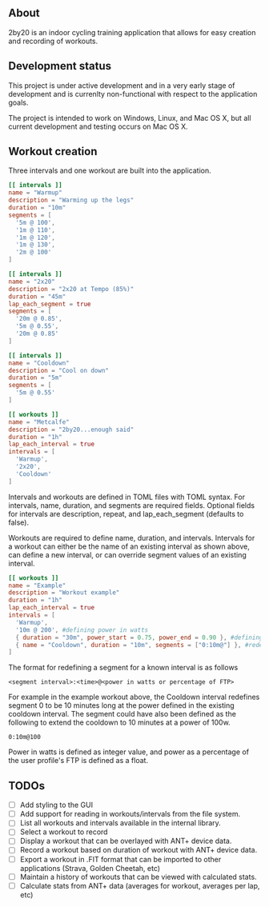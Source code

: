 ## About
2by20 is an indoor cycling training application that allows for easy creation and recording of workouts.

## Development status
This project is under active development and in a very early stage of development and is currenlty non-functional with respect to the application goals.

The project is intended to work on Windows, Linux, and Mac OS X, but all current development and testing occurs on Mac OS X.

## Workout creation
Three intervals and one workout are built into the application.
```toml
[[ intervals ]]
name = "Warmup"
description = "Warming up the legs"
duration = "10m"
segments = [
  '5m @ 100',
  '1m @ 110',
  '1m @ 120',
  '1m @ 130',
  '2m @ 100'
]

[[ intervals ]]
name = "2x20"
description = "2x20 at Tempo (85%)"
duration = "45m"
lap_each_segment = true
segments = [
  '20m @ 0.85',
  '5m @ 0.55',
  '20m @ 0.85'
]

[[ intervals ]]
name = "Cooldown"
description = "Cool on down"
duration = "5m"
segments = [
  '5m @ 0.55'
]

[[ workouts ]]
name = "Metcalfe"
description = "2by20...enough said"
duration = "1h"
lap_each_interval = true
intervals = [
  'Warmup',
  '2x20',
  'Cooldown'
]
```

Intervals and workouts are defined in TOML files with TOML syntax. For intervals, name, duration, and segments are required fields. Optional fields for intervals are description, repeat, and lap_each_segment (defaults to false).

Workouts are required to define name, duration, and intervals. Intervals for a workout can either be the name of an existing interval as shown above, can define a new interval, or can override segment values of an existing interval.

```TOML
[[ workouts ]]
name = "Example"
description = "Workout example"
duration = "1h"
lap_each_interval = true
intervals = [
  'Warmup',
  '10m @ 200', #defining power in watts
  { duration = "30m", power_start = 0.75, power_end = 0.90 }, #defining a segment that's a ramp
  { name = "Cooldown", duration = "10m", segments = ["0:10m@"] }, #redefinig the duration and segment for a named interval
]
```

The format for redefining a segment for a known interval is as follows

`<segment interval>:<time>@<power in watts or percentage of FTP>`

For example in the example workout above, the Cooldown interval redefines segment 0 to be 10 minutes long at the power defined in the existing cooldown interval. The segment could have also been defined as the following to extend the cooldown to 10 minutes at a power of 100w. 

`0:10m@100`

Power in watts is defined as integer value, and power as a percentage of the user profile's FTP is defined as a float.

## TODOs
- [ ] Add styling to the GUI
- [ ] Add support for reading in workouts/intervals from the file system.
- [ ] List all workouts and intervals available in the internal library.
- [ ] Select a workout to record
- [ ] Display a workout that can be overlayed with ANT+ device data.
- [ ] Record a workout based on duration of workout with ANT+ device data.
- [ ] Export a workout in .FIT format that can be imported to other applications (Strava, Golden Cheetah, etc)
- [ ] Maintain a history of workouts that can be viewed with calculated stats.
- [ ] Calculate stats from ANT+ data (averages for workout, averages per lap, etc)
